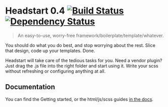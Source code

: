 # Headstart 0.4 [![Build Status](https://travis-ci.org/flovan/Headstart.png?branch=master)](https://travis-ci.org/flovan/Headstart) [![Dependency Status](https://david-dm.org/flovan/headstart.png?theme=shields.io)](https://david-dm.org/flovan/headstart)

> An easy-to-use, worry-free framework/boilerplate/template/whatever.

You should do what you do best, and stop worrying about the rest. Slice that design, code up your templates. Done.

Headstart will take care of the tedious tasks for you. Need a vendor plugin? Just drag the .js file into the right folder and start using it. Write your scss without refreshing or configuring anything at all.

## Documentation

You can find the Getting started, or the html/js/scss guides [in the docs](https://github.com/flovan/Headstart/tree/master/docs).
